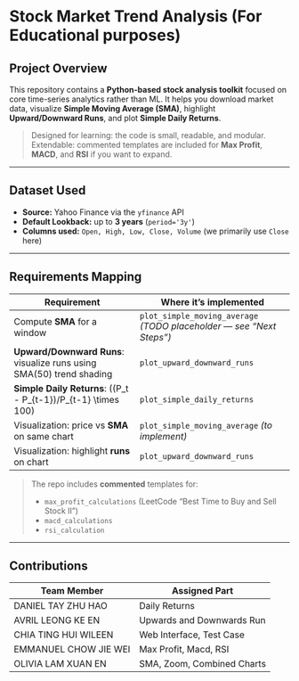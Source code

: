 # Stock Market Trend Analysis (For Educational purposes)

## Project Overview
This repository contains a **Python-based stock analysis toolkit** focused on core time-series analytics rather than ML. It helps you download market data, visualize **Simple Moving Average (SMA)**, highlight **Upward/Downward Runs**, and plot **Simple Daily Returns**.

> Designed for learning: the code is small, readable, and modular.  
> Extendable: commented templates are included for **Max Profit**, **MACD**, and **RSI** if you want to expand.

---

## Dataset Used
- **Source:** Yahoo Finance via the `yfinance` API  
- **Default Lookback:** up to **3 years** (`period='3y'`)  
- **Columns used:** `Open, High, Low, Close, Volume` (we primarily use `Close` here)

---

## Requirements Mapping

| Requirement | Where it’s implemented |
|---|---|
| Compute **SMA** for a window | `plot_simple_moving_average` *(TODO placeholder — see “Next Steps”)* |
| **Upward/Downward Runs**: visualize runs using SMA(50) trend shading | `plot_upward_downward_runs` |
| **Simple Daily Returns**: \((P_t - P_{t-1})/P_{t-1} \times 100\) | `plot_simple_daily_returns` |
| Visualization: price vs **SMA** on same chart | `plot_simple_moving_average` *(to implement)* |
| Visualization: highlight **runs** on chart | `plot_upward_downward_runs` |

> The repo includes **commented** templates for:
> - `max_profit_calculations` (LeetCode “Best Time to Buy and Sell Stock II”)
> - `macd_calculations`
> - `rsi_calculation`  

---

## Contributions
| Team Member | Assigned Part |
|---|---|
| DANIEL TAY ZHU HAO | Daily Returns |
| AVRIL LEONG KE EN | Upwards and Downwards Run |
| CHIA TING HUI WILEEN | Web Interface, Test Case |
| EMMANUEL CHOW JIE WEI | Max Profit, Macd, RSI |
| OLIVIA LAM XUAN EN | SMA, Zoom, Combined Charts |
